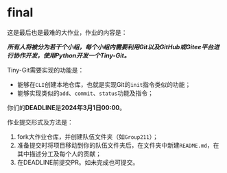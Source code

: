 # final

这是最后也是最难的大作业，作业的内容是：

***所有人将被分为若干个小组，每个小组内需要利用Git以及GitHub或Gitee平台进行协作开发，使用Python开发一个Tiny-Git。***



Tiny-Git需要实现的功能是：

- 能够在`CLI`创建本地仓库，也就是实现Git的`init`指令类似的功能；
- 能够实现类似的`add`、`commit`、`status`功能及指令；



你们的**DEADLINE**是**2024年3月1日00:00**。



作业提交形式及方法是：

1. fork大作业仓库，并创建队伍文件夹（如`Group211`）；
2. 准备提交时将项目移动到你的队伍文件夹后，在文件夹中新建`README.md`，在其中描述分工及每个人的贡献；
3. 在DEADLINE前提交PR。如未完成也可提交。